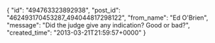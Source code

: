  {
   "id": "494763323892938",
   "post_id": "462493170453287_494044817298122",
   "from_name": "Ed O'Brien",
   "message": "Did the judge give any indication?  Good or bad?",
   "created_time": "2013-03-21T21:59:57+0000"
 }
